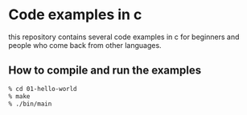 Code examples in c
==================
this repository contains several code examples in c for beginners and people
who come back from other languages.

How to compile and run the examples
-----------------------------------
``` bash
% cd 01-hello-world
% make
% ./bin/main
```
